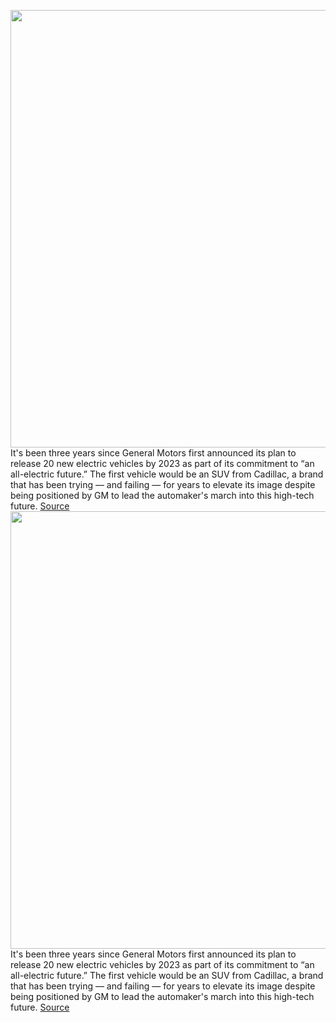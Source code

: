 <img src='https://cdn.vox-cdn.com/thumbor/YxqvH8UsX8LCmba-8XsdQJ1W4J4=/0x0:8664x5728/1200x675/filters:focal(3639x2171:5025x3557)/cdn.vox-cdn.com/uploads/chorus_image/image/67168330/MY23_L233_AP1_9536.0.jpg' width='700px' /><br/>
It's been three years since General Motors first announced its plan to release 20 new electric vehicles by 2023 as part of its commitment to “an all-electric future.” The first vehicle would be an SUV from Cadillac, a brand that has been trying — and failing — for years to elevate its image despite being positioned by GM to lead the automaker's march into this high-tech future.
<a href='https://www.theverge.com/2020/8/6/21357717/cadillac-lyriq-gm-ev-suv-touchscreen-size-specs-release-date'> Source <a/><img src='https://cdn.vox-cdn.com/thumbor/YxqvH8UsX8LCmba-8XsdQJ1W4J4=/0x0:8664x5728/1200x675/filters:focal(3639x2171:5025x3557)/cdn.vox-cdn.com/uploads/chorus_image/image/67168330/MY23_L233_AP1_9536.0.jpg' width='700px' /><br/>
It's been three years since General Motors first announced its plan to release 20 new electric vehicles by 2023 as part of its commitment to “an all-electric future.” The first vehicle would be an SUV from Cadillac, a brand that has been trying — and failing — for years to elevate its image despite being positioned by GM to lead the automaker's march into this high-tech future.
<a href='https://www.theverge.com/2020/8/6/21357717/cadillac-lyriq-gm-ev-suv-touchscreen-size-specs-release-date'> Source <a/>